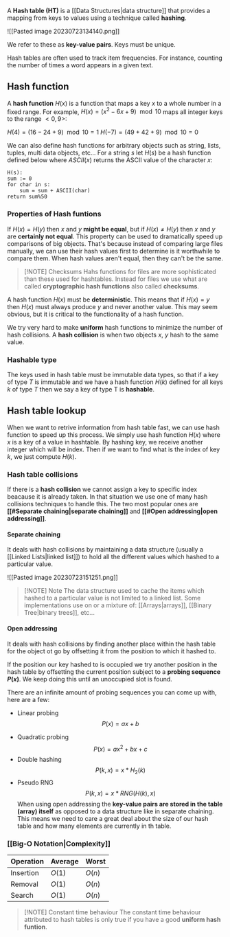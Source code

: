 A **Hash table (HT)** is a [[Data Structures|data structure]] that provides a mapping from keys to values using a technique called **hashing**.  

![[Pasted image 20230723134140.png]]

We refer to these as **key-value pairs**. Keys must be unique.

Hash tables are often used to track item frequencies. For instance, counting the number of times a word appears in a given text.

## Hash function

A **hash function** $H(x)$ is a function that maps a key $x$ to a whole number in a fixed range. For example, $H(x) = (x^2 - 6x + 9)\mod10$ maps all integer keys to the range $<0,9>$:

$H(4)=(16-24+9)\mod10=1$
$H(-7)=(49+42+9)\mod10=0$

We can also define hash functions for arbitrary objects such as string, lists, tuples, multi data objects, etc...
For  a string $s$ let $H(s)$ be a hash function defined below where $ASCII(x)$ returns the ASCII value of the character $x$:

```
H(s):
sum := 0
for char in s:
	sum = sum + ASCII(char)
return sum%50
```

### Properties of Hash funtions

If $H(x)=H(y)$ then $x$ and $y$ **might be equal**, but if $H(x)\neq H(y)$ then $x$ and $y$ are **certainly not equal**. This property can be used to dramatically speed up comparisons of big objects. That's because instead of comparing large files manually, we can use their hash values first to determine is it worthwhile to compare them. When hash values aren't equal, then they can't be the same.


> [!NOTE] Checksums
> Hahs functions for files are more sophisticated than these used for hashtables. Instead for files we use what are called **cryptographic hash functions** also called **checksums**.

A hash function $H(x)$ must be **deterministic**. 
This means that if $H(x)=y$ then $H(x)$ must always produce $y$ and never another value. This may seem obvious, but it is critical to the functionality of a hash function.

We try very hard to make **uniform** hash functions to minimize the number of hash collisions. A **hash collision** is when two objects $x$, $y$ hash to the same value.

### Hashable type

The keys used in hash table must be immutable data types, so that if a key of type $T$ is immutable and we have a hash function $H(k)$ defined for all keys $k$ of type $T$ then we say a key of type T is **hashable**.

## Hash table lookup

When we want to retrive information from hash table fast, we can use hash function to speed up this process. We simply use hash function $H(x)$ where $x$ is a key of a value in hashtable. By hashing key, we receive another integer which will be index. 
Then if we want to find what is the index of key $k$, we just compute $H(k)$.

### Hash table collisions

If there is a **hash collision** we cannot assign a key to specific index beacause it is already taken. In that situation we use one of many hash collisions techniques to handle this. The two most popular ones are **[[#Separate chaining|separate chaining]]** and **[[#Open addressing|open addressing]]**.

#### Separate chaining

It deals with hash collisions by maintaining a data structure (usually a [[Linked Lists|linked list]]) to hold all the different values which hashed to a particular value. 

![[Pasted image 20230723151251.png]]


> [!NOTE] Note
> The data structure used to cache the items which hashed to a particular value is not limited to a linked list. Some implementations use on or a mixture of: [[Arrays|arrays]], [[Binary Tree|binary trees]], etc...


#### Open addressing

It deals with hash collisions by finding another place within the hash table for the object ot go by offsetting it from the position to which it hashed to.

If the position our key hashed to is occupied we try another position in the hash table by offsetting the current position subject to a **probing sequence $P(x)$**. We keep doing this until an unoccupied slot is found. 

There are an infinite amount of probing sequences you can come up with, here are a few:
* Linear probing
$$P(x) = ax+b$$
- Quadratic probing
$$P(x)=ax^2+bx+c$$
- Double hashing
$$P(k,x)=x*H_2(k)$$
- Pseudo RNG
$$P(k,x)=x*RNG(H(k),x)$$
When using open addressing the **key-value pairs are stored in the table (array) itself** as opposed to a data structure like in separate chaining.
This means we need to care a great deal about the size of our hash table and how many elements are currently in th table.

### [[Big-O Notation|Complexity]]

| Operation | Average | Worst |
| --- | --- | --- |
| Insertion | $O(1)$ | $O(n)$ |
| Removal | $O(1)$ | $O(n)$ |
| Search | $O(1)$ | $O(n)$ |


> [!NOTE] Constant time behaviour
> The constant time behaviour attributed to hash tables is only true if you have a good **uniform hash funtion**.


